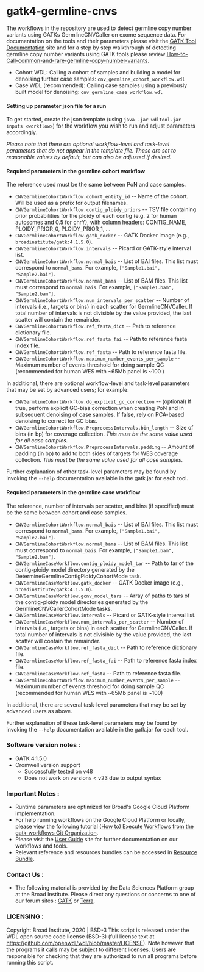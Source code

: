 # gatk4-germline-cnvs
The workflows in the repository are used to detect germline copy number variants using GATKs GermlineCNVCaller on exome sequence data. For documentation on the tools and their parameters please visit the [GATK Tool Documentation](https://gatk.broadinstitute.org/hc/en-us/categories/360002310591) site and for a step by step walkthrough of detecting germline copy number variants using GATK tools please review [How-to-Call-common-and-rare-germline-copy-number-variants](https://gatk.broadinstitute.org/hc/en-us/articles/360035531152).

- Cohort WDL: Calling a cohort of samples and building a model for denoising further case samples: ``cnv_germline_cohort_workflow.wdl``
- Case WDL (recommended): Calling case samples using a previously built model for denoising: ``cnv_germline_case_workflow.wdl``

#### Setting up parameter json file for a run

To get started, create the json template (using ``java -jar wdltool.jar inputs <workflow>``) for the workflow you wish to run and adjust parameters accordingly.

*Please note that there are optional workflow-level and task-level parameters that do not appear in the template file.  These are set to reasonable values by default, but can also be adjusted if desired.*

#### Required parameters in the germline cohort workflow

The reference used must be the same between PoN and case samples.

- ``CNVGermlineCohortWorkflow.cohort_entity_id`` -- Name of the cohort.  Will be used as a prefix for output filenames.
- ``CNVGermlineCohortWorkflow.contig_ploidy_priors`` -- TSV file containing prior probabilities for the ploidy of each contig (e.g. 2 for human autosomes and 0.5 for chrY), with column headers: CONTIG_NAME, PLOIDY_PRIOR_0, PLOIDY_PRIOR_1, ...
- ``CNVGermlineCohortWorkflow.gatk_docker`` -- GATK Docker image (e.g., ``broadinstitute/gatk:4.1.5.0``).
- ``CNVGermlineCohortWorkflow.intervals`` -- Picard or GATK-style interval list.
- ``CNVGermlineCohortWorkflow.normal_bais`` -- List of BAI files.  This list must correspond to `normal_bams`.  For example, `["Sample1.bai", "Sample2.bai"]`.
- ``CNVGermlineCohortWorkflow.normal_bams`` -- List of BAM files.  This list must correspond to `normal_bais`.  For example, `["Sample1.bam", "Sample2.bam"]`.
- ``CNVGermlineCohortWorkflow.num_intervals_per_scatter`` -- Number of intervals (i.e., targets or bins) in each scatter for GermlineCNVCaller.  If total number of intervals is not divisible by the value provided, the last scatter will contain the remainder.
- ``CNVGermlineCohortWorkflow.ref_fasta_dict`` -- Path to reference dictionary file.
- ``CNVGermlineCohortWorkflow.ref_fasta_fai`` -- Path to reference fasta index file.
- ``CNVGermlineCohortWorkflow.ref_fasta`` -- Path to reference fasta file.
- ``CNVGermlineCohortWorkflow.maximum_number_events_per_sample`` -- Maximum number of events threshold for doing sample QC (recommended for human WES with ~65Mb panel is ~100 )

In additional, there are optional workflow-level and task-level parameters that may be set by advanced users; for example:

- ``CNVGermlineCohortWorkflow.do_explicit_gc_correction`` -- (optional) If true, perform explicit GC-bias correction when creating PoN and in subsequent denoising of case samples.  If false, rely on PCA-based denoising to correct for GC bias.
- ``CNVGermlineCohortWorkflow.PreprocessIntervals.bin_length`` -- Size of bins (in bp) for coverage collection.  *This must be the same value used for all case samples.*
- ``CNVGermlineCohortWorkflow.PreprocessIntervals.padding`` -- Amount of padding (in bp) to add to both sides of targets for WES coverage collection.  *This must be the same value used for all case samples.*

Further explanation of other task-level parameters may be found by invoking the ``--help`` documentation available in the gatk.jar for each tool.

#### Required parameters in the germline case workflow

The reference, number of intervals per scatter, and bins (if specified) must be the same between cohort and case samples.

- ``CNVGermlineCohortWorkflow.normal_bais`` -- List of BAI files.  This list must correspond to `normal_bams`.  For example, `["Sample1.bai", "Sample2.bai"]`.
- ``CNVGermlineCohortWorkflow.normal_bams`` -- List of BAM files.  This list must correspond to `normal_bais`.  For example, `["Sample1.bam", "Sample2.bam"]`.
- ``CNVGermlineCaseWorkflow.contig_ploidy_model_tar`` -- Path to tar of the contig-ploidy model directory generated by the DetermineGermlineContigPloidyCohortMode task. 
- ``CNVGermlineCaseWorkflow.gatk_docker`` -- GATK Docker image (e.g., ``broadinstitute/gatk:4.1.5.0``).
- ``CNVGermlineCaseWorkflow.gcnv_model_tars`` -- Array of paths to tars of the contig-ploidy model directories generated by the GermlineCNVCallerCohortMode tasks.
- ``CNVGermlineCaseWorkflow.intervals`` -- Picard or GATK-style interval list.
- ``CNVGermlineCaseWorkflow.num_intervals_per_scatter`` -- Number of intervals (i.e., targets or bins) in each scatter for GermlineCNVCaller.  If total number of intervals is not divisible by the value provided, the last scatter will contain the remainder.
- ``CNVGermlineCaseWorkflow.ref_fasta_dict`` -- Path to reference dictionary file.
- ``CNVGermlineCaseWorkflow.ref_fasta_fai`` -- Path to reference fasta index file.
- ``CNVGermlineCaseWorkflow.ref_fasta`` -- Path to reference fasta file.
- ``CNVGermlineCohortWorkflow.maximum_number_events_per_sample`` -- Maximum number of events threshold for doing sample QC (recommended for human WES with ~65Mb panel is ~100)

In additional, there are several task-level parameters that may be set by advanced users as above.

Further explanation of these task-level parameters may be found by invoking the ``--help`` documentation available in the gatk.jar for each tool.

### Software version notes :
- GATK 4.1.5.0
- Cromwell version support 
  - Successfully tested on v48
  - Does not work on versions < v23 due to output syntax
  
### Important Notes :
- Runtime parameters are optimized for Broad's Google Cloud Platform implementation.
- For help running workflows on the Google Cloud Platform or locally, please
view the following tutorial [(How to) Execute Workflows from the gatk-workflows Git Organization](https://gatk.broadinstitute.org/hc/en-us/articles/360035530952).
- Please visit the [User Guide](https://gatk.broadinstitute.org/hc/en-us/categories/360002310591) site for further documentation on our workflows and tools.
- Relevant reference and resources bundles can be accessed in [Resource Bundle](https://gatk.broadinstitute.org/hc/en-us/articles/360036212652).

### Contact Us :
- The following material is provided by the Data Sciences Platform group at the Broad Institute. Please direct any questions or concerns to one of our forum sites : [GATK](https://gatk.broadinstitute.org/hc/en-us/community/topics) or [Terra](https://support.terra.bio/hc/en-us/community/topics/360000500432).

### LICENSING :
Copyright Broad Institute, 2020 | BSD-3
This script is released under the WDL open source code license (BSD-3) (full license text at https://github.com/openwdl/wdl/blob/master/LICENSE). Note however that the programs it calls may be subject to different licenses. Users are responsible for checking that they are authorized to run all programs before running this script.

